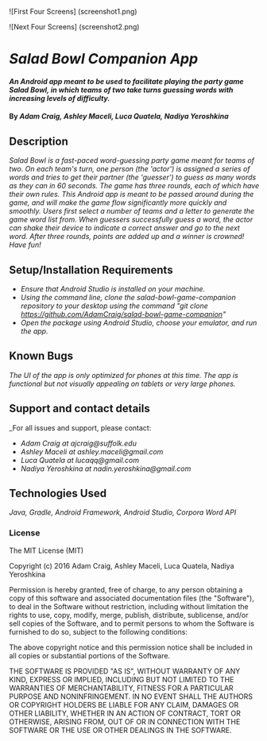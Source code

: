![First Four Screens] (screenshot1.png)

![Next Four Screens] (screenshot2.png)

# _Salad Bowl Companion App_

#### _An Android app meant to be used to facilitate playing the party game Salad Bowl, in which teams of two take turns guessing words with increasing levels of difficulty._

#### By _**Adam Craig, Ashley Maceli, Luca Quatela, Nadiya Yeroshkina**_

## Description

_Salad Bowl is a fast-paced word-guessing party game meant for teams of two. On each team's turn, one person (the 'actor') is assigned a series of words and tries to get their partner (the 'guesser') to guess as many words as they can in 60 seconds. The game has three rounds, each of which have their own rules. This Android app is meant to be passed around during the game, and will make the game flow significantly more quickly and smoothly. Users first select a number of teams and a letter to generate the game word list from. When guessers successfully guess a word, the actor can shake their device to indicate a correct answer and go to the next word. After three rounds, points are added up and a winner is crowned! Have fun!_

## Setup/Installation Requirements

* _Ensure that Android Studio is installed on your machine._
* _Using the command line, clone the salad-bowl-game-companion repository to your desktop using the command "git clone https://github.com/AdamCraig/salad-bowl-game-companion"_
* _Open the package using Android Studio, choose your emulator, and run the app._

## Known Bugs

_The UI of the app is only optimized for phones at this time. The app is functional but not visually appealing on tablets or very large phones._

## Support and contact details

_For all issues and support, please contact:
* _Adam Craig at ajcraig@suffolk.edu_
* _Ashley Maceli at ashley.maceli@gmail.com_
* _Luca Quatela at lucaqq@gmail.com_
* _Nadiya Yeroshkina at nadin.yeroshkina@gmail.com_

## Technologies Used

_Java, Gradle, Android Framework, Android Studio, Corpora Word API_

### License

The MIT License (MIT)

Copyright (c) 2016 Adam Craig, Ashley Maceli, Luca Quatela, Nadiya Yeroshkina

Permission is hereby granted, free of charge, to any person obtaining a copy
of this software and associated documentation files (the "Software"), to deal
in the Software without restriction, including without limitation the rights
to use, copy, modify, merge, publish, distribute, sublicense, and/or sell
copies of the Software, and to permit persons to whom the Software is
furnished to do so, subject to the following conditions:

The above copyright notice and this permission notice shall be included in all
copies or substantial portions of the Software.

THE SOFTWARE IS PROVIDED "AS IS", WITHOUT WARRANTY OF ANY KIND, EXPRESS OR
IMPLIED, INCLUDING BUT NOT LIMITED TO THE WARRANTIES OF MERCHANTABILITY,
FITNESS FOR A PARTICULAR PURPOSE AND NONINFRINGEMENT. IN NO EVENT SHALL THE
AUTHORS OR COPYRIGHT HOLDERS BE LIABLE FOR ANY CLAIM, DAMAGES OR OTHER
LIABILITY, WHETHER IN AN ACTION OF CONTRACT, TORT OR OTHERWISE, ARISING FROM,
OUT OF OR IN CONNECTION WITH THE SOFTWARE OR THE USE OR OTHER DEALINGS IN THE
SOFTWARE.